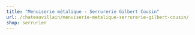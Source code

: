 ```yaml
---
title: "Menuiserie métalique - Serrurerie Gilbert Cousin"
url: /chateauvillain/menuiserie-metalique-serrurerie-gilbert-cousin/
shop: serrurier
---
```

